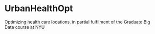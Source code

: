 # UrbanHealthOpt
Optimizing health care locations, in partial fulfilment of the Graduate Big Data course at NYU
